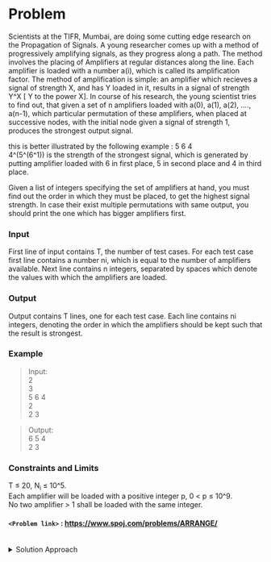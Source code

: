 # Problem
Scientists at the TIFR, Mumbai, are doing some cutting edge research on the Propagation of Signals. A young researcher comes up with a method of progressively amplifying signals, as they progress along a path. The method involves the placing of Amplifiers at regular distances along the line. Each amplifier is loaded with a number a(i), which is called its amplification factor. The method of amplification is simple: an amplifier which recieves a signal of strength X, and has Y loaded in it, results in a signal of strength Y^X \[ Y to the power X\]. In course of his research, the young scientist tries to find out, that given a set of n amplifiers loaded with a(0), a(1), a(2), ...., a(n-1), which particular permutation of these amplifiers, when placed at successive nodes, with the initial node given a signal of strength 1, produces the strongest output signal.  
  
this is better illustrated by the following example : 5 6 4  
4^(5^(6^1)) is the strength of the strongest signal, which is generated by putting amplifier loaded with 6 in first place, 5 in second place and 4 in third place.  
  
Given a list of integers specifying the set of amplifiers at hand, you must find out the order in which they must be placed, to get the highest signal strength. In case their exist multiple permutations with same output, you should print the one which has bigger amplifiers first.

### Input
First line of input contains T, the number of test cases. For each test case first line contains a number ni, which is equal to the number of amplifiers available. Next line contains n integers, separated by spaces which denote the values with which the amplifiers are loaded.

### Output
Output contains T lines, one for each test case. Each line contains ni integers, denoting the order in which the amplifiers should be kept such that the result is strongest.

### Example
>Input:<br/>
2<br/>
3<br/>
5 6 4<br/>
2<br/>
2 3<br/>

>Output:<br/>
6 5 4<br/>
2 3<br/>

### Constraints and Limits
T ≤ 20, N<sub>i</sub> ≤ 10^5.  <br/>
Each amplifier will be loaded with a positive integer p, 0 < p ≤ 10^9.  <br/>
No two amplifier > 1 shall be loaded with the same integer.<br/>

#### `<Problem link>` : <https://www.spoj.com/problems/ARRANGE/>
<br/>
<details>
  <summary>Solution Approach</summary>
  
  ######
  
   
  
  ### References
  
  ><br/>
  
</details>
